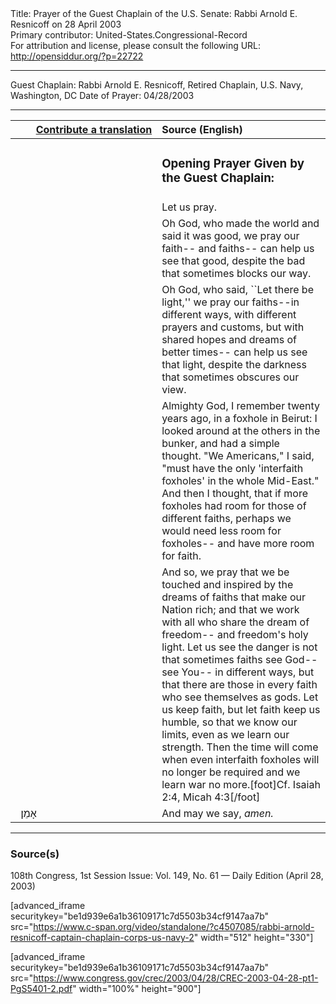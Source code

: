 <html>
<head></head>
<body>
Title: Prayer of the Guest Chaplain of the U.S. Senate: Rabbi Arnold E. Resnicoff on 28 April 2003<br />
Primary contributor: United-States.Congressional-Record<br />
For attribution and license, please consult the following URL: <a href="http://opensiddur.org/?p=22722">http://opensiddur.org/?p=22722</a>
<p />
<hr />

Guest Chaplain: Rabbi Arnold E. Resnicoff, Retired Chaplain, U.S. Navy, Washington, DC
Date of Prayer: 04/28/2003

<hr />

<table style="margin-left: auto;margin-right: auto;" class="draggable">
<thead><tr><th id="x" style="text-align: right;"><a href="/contributing/upload/">Contribute a translation</a></th><th style="text-align: left;">Source (English)</th></tr></thead>
<tbody>
<tr><td style="vertical-align:top;" width="46%">
<div class="liturgy"><span lang="he">

</span></div></td>
 
<td style="vertical-align:top;" width="53%">
<div class="english">
<h3>Opening Prayer Given by the Guest Chaplain:</h3>
</div></td></tr>


<tr><td style="vertical-align:top;" width="46%">
<div class="liturgy"><span lang="he">

</span></div></td>
 
<td style="vertical-align:top;" width="53%">
<div class="english">
Let us pray.
</div></td></tr>


<tr><td style="vertical-align:top;" width="46%">
<div class="liturgy"><span lang="he">

</span></div></td>
 
<td style="vertical-align:top;" width="53%">
<div class="english">
Oh God, 
who made the world and said it was good, 
we pray our faith-- and faiths--
can help us see that good, 
despite the bad that sometimes blocks our way. 
</div></td></tr>


<tr><td style="vertical-align:top;" width="46%">
<div class="liturgy"><span lang="he">

</span></div></td>
 
<td style="vertical-align:top;" width="53%">
<div class="english">
Oh God, 
who said, ``Let there be light,'' 
we pray our faiths--in different ways, 
with different prayers and customs, 
but with shared hopes and dreams of better times--
can help us see that light, 
despite the darkness that sometimes obscures our view.
</div></td></tr>


<tr><td style="vertical-align:top;" width="46%">
<div class="liturgy"><span lang="he">

</span></div></td>
 
<td style="vertical-align:top;" width="53%">
<div class="english">
Almighty God, 
I remember twenty years ago, in a foxhole in Beirut: 
I looked around at the others in the bunker, and had a simple thought. 
"We Americans," I said, "must have the only 'interfaith foxholes' in the whole Mid-East." 
And then I thought, 
that if more foxholes had room for those of different faiths, 
perhaps we would need less room for foxholes--
and have more room for faith.
</div></td></tr>


<tr><td style="vertical-align:top;" width="46%">
<div class="liturgy"><span lang="he">

</span></div></td>
 
<td style="vertical-align:top;" width="53%">
<div class="english">
And so, we pray that we be touched and inspired 
by the dreams of faiths that make our Nation rich; 
and that we work with all who share the dream of freedom--
and freedom's holy light. 
Let us see the danger is not that sometimes faiths see God--
see You--
in different ways, 
but that there are those in every faith 
who see themselves as gods. 
Let us keep faith, 
but let faith keep us humble, 
so that we know our limits, 
even as we learn our strength. 
Then the time will come when even interfaith foxholes will no longer be required 
and we learn war no more.[foot]Cf. Isaiah 2:4, Micah 4:3[/foot]
</div></td></tr>


<tr><td style="vertical-align:top;" width="46%">
<div class="liturgy"><span lang="he">
&nbsp;
אָמֵן׃
</span></div></td>
 
<td style="vertical-align:top;" width="53%">
<div class="english">
And may we say, 
<em>amen.</em>
</div></td></tr>
</tbody></table>

<hr />

<h3>Source(s)</h3>

108th Congress, 1st Session
Issue: Vol. 149, No. 61 — Daily Edition (April 28, 2003)

[advanced_iframe securitykey="be1d939e6a1b36109171c7d5503b34cf9147aa7b" src="https://www.c-span.org/video/standalone/?c4507085/rabbi-arnold-resnicoff-captain-chaplain-corps-us-navy-2" width="512" height="330"]

[advanced_iframe securitykey="be1d939e6a1b36109171c7d5503b34cf9147aa7b" src="https://www.congress.gov/crec/2003/04/28/CREC-2003-04-28-pt1-PgS5401-2.pdf" width="100%" height="900"]
</body>
</html>